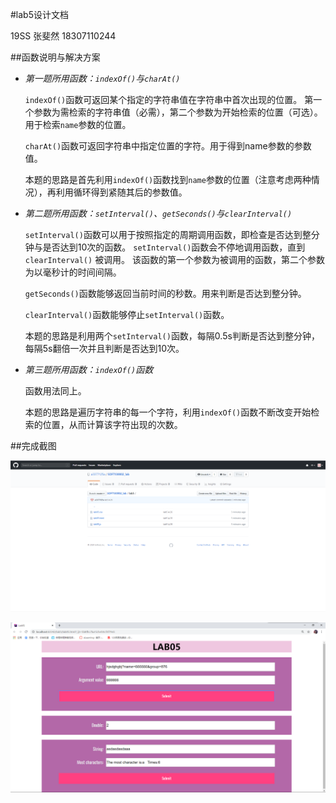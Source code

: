 #lab5设计文档

19SS 张斐然 18307110244

##函数说明与解决方案

* *第一题所用函数：`indexOf()`与`charAt()`*

  `indexOf()`函数可返回某个指定的字符串值在字符串中首次出现的位置。
  第一个参数为需检索的字符串值（必需），第二个参数为开始检索的位置（可选）。用于检索`name`参数的位置。
  
  `charAt()`函数可返回字符串中指定位置的字符。用于得到name参数的参数值。

  本题的思路是首先利用`indexOf()`函数找到`name`参数的位置（注意考虑两种情况），再利用循环得到紧随其后的参数值。

* *第二题所用函数：`setInterval()`、`getSeconds()`与`clearInterval()`*

  `setInterval()`函数可以用于按照指定的周期调用函数，即检查是否达到整分钟与是否达到10次的函数。
  `setInterval()`函数会不停地调用函数，直到 `clearInterval()` 被调用。
  该函数的第一个参数为被调用的函数，第二个参数为以毫秒计的时间间隔。
  
  `getSeconds()`函数能够返回当前时间的秒数。用来判断是否达到整分钟。
  
  `clearInterval()`函数能够停止`setInterval()`函数。
  
  本题的思路是利用两个`setInterval()`函数，每隔0.5s判断是否达到整分钟，每隔5s翻倍一次并且判断是否达到10次。
   
* *第三题所用函数：`indexOf()`函数*

  函数用法同上。
  
  本题的思路是遍历字符串的每一个字符，利用`indexOf()`函数不断改变开始检索的位置，从而计算该字符出现的次数。
  
##完成截图

![github截图](pic/github截图.png)

![网页截图](pic/网页截图.png)
